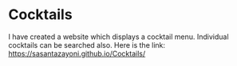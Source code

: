 # Cocktails

I have created a website which displays a cocktail menu. Individual cocktails can be searched also. Here is the link: https://sasantazayoni.github.io/Cocktails/
